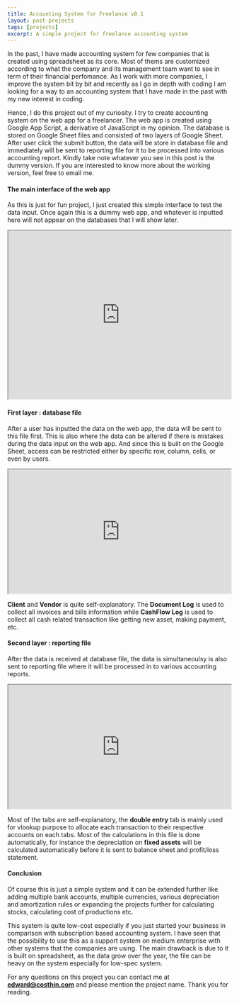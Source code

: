 ```yaml
---
title: Accounting System for Freelance v0.1
layout: post-projects
tags: [projects]
excerpt: A simple project for freelance accounting system
---
```


In the past, I have made accounting system for few companies that is created using spreadsheet as its core. Most of thems are customized according to what the company and its management team want to see in term of their financial perfomance. As I work with more companies, I improve the system bit by bit and recently as I go in depth with coding I am looking for a way to an accounting system that I have made in the past with my new interest in coding. 

Hence, I do this project out of my curiosity. I try to create accounting system on the web app for a freelancer. The web app is created using Google App Script, a derivative of JavaScript in my opinion. The database is stored on Google Sheet files and consisted of two layers of Google Sheet. After user click the submit button, the data will be store in database file and immediately will be sent to reporting file for it to be processed into various accounting report. Kindly take note whatever you see in this post is the dummy version. If you are interested to know more about the working version, feel free to email me.

#### The main interface of the web app 
As this is just for fun project, I just created this simple interface to test the data input. Once again this is a dummy web app, and whatever is inputted here will not appear on the databases that I will show later. 

<iframe
  src="https://script.google.com/macros/s/AKfycbwwoafcg8nb2zKADoSGTebSPFJ1lQ7CE3kNawLMuUxn1QHYNqEwXeCb/exec"
  style="width:100%; height:380px;"
></iframe>

#### First layer : database file
After a user has inputted the data on the web app, the data will be sent to this file first. This is also where the data can be altered if there is mistakes during the data input on the web app. And since this is built on the Google Sheet, access can be restricted either by specific row, column, cells, or even by users. 

<iframe 
    src="https://docs.google.com/spreadsheets/d/e/2PACX-1vSsepZ_lzw_IJTFC7jm9M6zTtO5Ez160_XqBMdEDsavgcw5_u8SDaMaIb19PnLa9dVTjPM2cKS2kjjW/pubhtml?widget=true&amp;headers=false"
    style="width:100%; height:280px;"
></iframe>

**Client** and **Vendor** is quite self-explanatory. The **Document Log** is used to collect all invoices and bills information while **CashFlow Log** is used to collect all cash related transaction like getting new asset, making payment, etc. 

#### Second layer : reporting file
After the data is received at database file, the data is simultaneoulsy is also sent to reporting file where it will be processed in to various accounting reports. 

<iframe 
    src="https://docs.google.com/spreadsheets/d/e/2PACX-1vS19tBK0QkKC4vuU0N1CgEwPYwfjqzZnij9L7R1hRvut7iyF-JkkEGTbqoZW8s-r9LIWR6nRV9vXYjf/pubhtml?widget=true&amp;headers=false"
    style="width:100%; height:280px;"
></iframe>

Most of the tabs are self-explanatory, the **double entry** tab is mainly used for vlookup purpose to allocate each transaction to their respective accounts on each tabs. Most of the calculations in this file is done automatically, for instance the depreciation on **fixed assets** will be calculated automatically before it is sent to balance sheet and profit/loss statement. 

#### Conclusion
Of course this is just a simple system and it can be extended further like adding multiple bank accounts, multiple currencies, various depreciation and amortization rules or expanding the projects further for calculating stocks, calculating cost of productions etc. 

This system is quite low-cost especially if you just started your business in comparison with subscription based accounting system. I have seen that the possibility to use this as a support system on medium enterprise with other systems that the companies are using. The main drawback is due to it is built on spreadsheet, as the data grow over the year, the file can be heavy on the system especially for low-spec system. 

For any questions on this project you can contact me at **edward@costhin.com** and please mention the project name. Thank you for reading. 